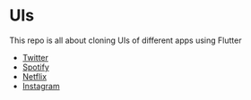 # UIs

This repo is all about cloning UIs of different apps using Flutter

- [Twitter](https://github.com/mrigankdoshy/App-UIs/tree/main/twitter)
- [Spotify](https://github.com/mrigankdoshy/App-UIs/tree/main/spotify)
- [Netflix](https://github.com/mrigankdoshy/App-UIs/tree/main/netflix)
- [Instagram](https://github.com/mrigankdoshy/App-UIs/tree/main/instagram)

